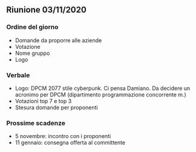 ## Riunione 03/11/2020

### Ordine del giorno
- Domande da proporre alle aziende
- Votazione
- Nome gruppo 
- Logo

### Verbale
- Logo: DPCM 2077 stile cyberpunk. Ci pensa Damiano. Da decidere un acronimo per DPCM (dipartimento programmazione concorrente m.)
- Votazioni top 7 e top 3
- Stesura domande per proponenti

### Prossime scadenze
- 5 novembre: incontro con i proponenti
- 11 gennaio: consegna offerta al committente


